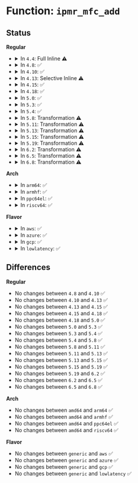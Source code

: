 # Function: <code>ipmr_mfc_add</code>

## Status
<b>Regular</b>
<ul>
<li>
<details>
<summary>In <code>4.4</code>: Full Inline ⚠️</summary>

**Collision:** Unique Static

**Inline:** Full

**Transformation:** False

**Instances:**

```
In net/ipv4/ipmr.c (ffffffff817a9d6e)
Location: net/ipv4/ipmr.c:1123
Inline: True
Inline callers:
  - net/ipv4/ipmr.c:ip_mroute_setsockopt
```
</details>
</li>
<li>
<details>
<summary>In <code>4.8</code>: ✅</summary>

```c
int ipmr_mfc_add(struct net *net, struct mr_table *mrt, struct mfcctl *mfc, int mrtsock, int parent);
```

**Collision:** Unique Static

**Inline:** No

**Transformation:** False

**Instances:**

```
In net/ipv4/ipmr.c (ffffffff818173c0)
Location: net/ipv4/ipmr.c:1111
Inline: False
Direct callers:
  - net/ipv4/ipmr.c:ipmr_rtm_route
  - net/ipv4/ipmr.c:ip_mroute_setsockopt
```
**Symbols:**

```
ffffffff818173c0-ffffffff81817746: ipmr_mfc_add (STB_LOCAL)
```
</details>
</li>
<li>
<details>
<summary>In <code>4.10</code>: ✅</summary>

```c
int ipmr_mfc_add(struct net *net, struct mr_table *mrt, struct mfcctl *mfc, int mrtsock, int parent);
```

**Collision:** Unique Static

**Inline:** No

**Transformation:** False

**Instances:**

```
In net/ipv4/ipmr.c (ffffffff81848c30)
Location: net/ipv4/ipmr.c:1116
Inline: False
Direct callers:
  - net/ipv4/ipmr.c:ipmr_rtm_route
  - net/ipv4/ipmr.c:ip_mroute_setsockopt
```
**Symbols:**

```
ffffffff81848c30-ffffffff81848fb6: ipmr_mfc_add (STB_LOCAL)
```
</details>
</li>
<li>
<details>
<summary>In <code>4.13</code>: Selective Inline ⚠️</summary>

```c
int ipmr_mfc_add(struct net *net, struct mr_table *mrt, struct mfcctl *mfc, int mrtsock, int parent);
```

**Collision:** Unique Static

**Inline:** Selective

**Transformation:** False

**Instances:**

```
In net/ipv4/ipmr.c (ffffffff8186c0d0)
Location: net/ipv4/ipmr.c:1170
Inline: True
Direct callers:
  - net/ipv4/ipmr.c:ipmr_rtm_route
  - net/ipv4/ipmr.c:ip_mroute_setsockopt
```
**Symbols:**

```
ffffffff8186c0d0-ffffffff8186c69d: ipmr_mfc_add (STB_LOCAL)
```
</details>
</li>
<li>
<details>
<summary>In <code>4.15</code>: ✅</summary>

```c
int ipmr_mfc_add(struct net *net, struct mr_table *mrt, struct mfcctl *mfc, int mrtsock, int parent);
```

**Collision:** Unique Static

**Inline:** No

**Transformation:** False

**Instances:**

```
In net/ipv4/ipmr.c (ffffffff818ec980)
Location: net/ipv4/ipmr.c:1298
Inline: False
Direct callers:
  - net/ipv4/ipmr.c:ipmr_rtm_route
  - net/ipv4/ipmr.c:ip_mroute_setsockopt
```
**Symbols:**

```
ffffffff818ec980-ffffffff818ecf7c: ipmr_mfc_add (STB_LOCAL)
```
</details>
</li>
<li>
<details>
<summary>In <code>4.18</code>: ✅</summary>

```c
int ipmr_mfc_add(struct net *net, struct mr_table *mrt, struct mfcctl *mfc, int mrtsock, int parent);
```

**Collision:** Unique Static

**Inline:** No

**Transformation:** False

**Instances:**

```
In net/ipv4/ipmr.c (ffffffff81942780)
Location: net/ipv4/ipmr.c:1215
Inline: False
Direct callers:
  - net/ipv4/ipmr.c:ipmr_rtm_route
  - net/ipv4/ipmr.c:ip_mroute_setsockopt
```
**Symbols:**

```
ffffffff81942780-ffffffff81942ee7: ipmr_mfc_add (STB_LOCAL)
```
</details>
</li>
<li>
<details>
<summary>In <code>5.0</code>: ✅</summary>

```c
int ipmr_mfc_add(struct net *net, struct mr_table *mrt, struct mfcctl *mfc, int mrtsock, int parent);
```

**Collision:** Unique Static

**Inline:** No

**Transformation:** False

**Instances:**

```
In net/ipv4/ipmr.c (ffffffff81972850)
Location: net/ipv4/ipmr.c:1221
Inline: False
Direct callers:
  - net/ipv4/ipmr.c:ipmr_rtm_route
  - net/ipv4/ipmr.c:ip_mroute_setsockopt
```
**Symbols:**

```
ffffffff81972850-ffffffff81972fb3: ipmr_mfc_add (STB_LOCAL)
```
</details>
</li>
<li>
<details>
<summary>In <code>5.3</code>: ✅</summary>

```c
int ipmr_mfc_add(struct net *net, struct mr_table *mrt, struct mfcctl *mfc, int mrtsock, int parent);
```

**Collision:** Unique Static

**Inline:** No

**Transformation:** False

**Instances:**

```
In net/ipv4/ipmr.c (ffffffff819dc2f0)
Location: net/ipv4/ipmr.c:1213
Inline: False
Direct callers:
  - net/ipv4/ipmr.c:ipmr_rtm_route
  - net/ipv4/ipmr.c:ip_mroute_setsockopt
```
**Symbols:**

```
ffffffff819dc2f0-ffffffff819dcac1: ipmr_mfc_add (STB_LOCAL)
```
</details>
</li>
<li>
<details>
<summary>In <code>5.4</code>: ✅</summary>

```c
int ipmr_mfc_add(struct net *net, struct mr_table *mrt, struct mfcctl *mfc, int mrtsock, int parent);
```

**Collision:** Unique Static

**Inline:** No

**Transformation:** False

**Instances:**

```
In net/ipv4/ipmr.c (ffffffff81a132e0)
Location: net/ipv4/ipmr.c:1213
Inline: False
Direct callers:
  - net/ipv4/ipmr.c:ipmr_rtm_route
  - net/ipv4/ipmr.c:ip_mroute_setsockopt
```
**Symbols:**

```
ffffffff81a132e0-ffffffff81a13ab1: ipmr_mfc_add (STB_LOCAL)
```
</details>
</li>
<li>
<details>
<summary>In <code>5.8</code>: Transformation ⚠️</summary>

```c
int ipmr_mfc_add(struct net *net, struct mr_table *mrt, struct mfcctl *mfc, int mrtsock, int parent);
```

**Collision:** Unique Static

**Inline:** No

**Transformation:** True

**Instances:**

```
In net/ipv4/ipmr.c (0)
Location: net/ipv4/ipmr.c:1181
Inline: False
Direct callers:
  - net/ipv4/ipmr.c:ipmr_rtm_route
  - net/ipv4/ipmr.c:ip_mroute_setsockopt
```
**Symbols:**

```
ffffffff81b03820-ffffffff81b03c62: ipmr_mfc_add (STB_LOCAL)
ffffffff81b05d48-ffffffff81b05d6e: ipmr_mfc_add.cold (STB_LOCAL)
```
</details>
</li>
<li>
<details>
<summary>In <code>5.11</code>: Transformation ⚠️</summary>

```c
int ipmr_mfc_add(struct net *net, struct mr_table *mrt, struct mfcctl *mfc, int mrtsock, int parent);
```

**Collision:** Unique Static

**Inline:** No

**Transformation:** True

**Instances:**

```
In net/ipv4/ipmr.c (0)
Location: net/ipv4/ipmr.c:1188
Inline: False
Direct callers:
  - net/ipv4/ipmr.c:ipmr_rtm_route
  - net/ipv4/ipmr.c:ip_mroute_setsockopt
```
**Symbols:**

```
ffffffff81b11990-ffffffff81b11dd7: ipmr_mfc_add (STB_LOCAL)
ffffffff81c32a46-ffffffff81c32a6c: ipmr_mfc_add.cold (STB_LOCAL)
```
</details>
</li>
<li>
<details>
<summary>In <code>5.13</code>: Transformation ⚠️</summary>

```c
int ipmr_mfc_add(struct net *net, struct mr_table *mrt, struct mfcctl *mfc, int mrtsock, int parent);
```

**Collision:** Unique Static

**Inline:** No

**Transformation:** True

**Instances:**

```
In net/ipv4/ipmr.c (0)
Location: net/ipv4/ipmr.c:1188
Inline: False
Direct callers:
  - net/ipv4/ipmr.c:ipmr_rtm_route
  - net/ipv4/ipmr.c:ip_mroute_setsockopt
```
**Symbols:**

```
ffffffff81b00230-ffffffff81b007af: ipmr_mfc_add (STB_LOCAL)
ffffffff81c24d3f-ffffffff81c24d66: ipmr_mfc_add.cold (STB_LOCAL)
```
</details>
</li>
<li>
<details>
<summary>In <code>5.15</code>: Transformation ⚠️</summary>

```c
int ipmr_mfc_add(struct net *net, struct mr_table *mrt, struct mfcctl *mfc, int mrtsock, int parent);
```

**Collision:** Unique Static

**Inline:** No

**Transformation:** True

**Instances:**

```
In net/ipv4/ipmr.c (0)
Location: net/ipv4/ipmr.c:1190
Inline: False
Direct callers:
  - net/ipv4/ipmr.c:ipmr_rtm_route
  - net/ipv4/ipmr.c:ip_mroute_setsockopt
```
**Symbols:**

```
ffffffff81bc2320-ffffffff81bc28b7: ipmr_mfc_add (STB_LOCAL)
ffffffff81d3eaff-ffffffff81d3eb4e: ipmr_mfc_add.cold (STB_LOCAL)
```
</details>
</li>
<li>
<details>
<summary>In <code>5.19</code>: Transformation ⚠️</summary>

```c
int ipmr_mfc_add(struct net *net, struct mr_table *mrt, struct mfcctl *mfc, int mrtsock, int parent);
```

**Collision:** Unique Static

**Inline:** No

**Transformation:** True

**Instances:**

```
In net/ipv4/ipmr.c (0)
Location: net/ipv4/ipmr.c:1184
Inline: False
Direct callers:
  - net/ipv4/ipmr.c:ipmr_rtm_route
  - net/ipv4/ipmr.c:ip_mroute_setsockopt
```
**Symbols:**

```
ffffffff81d57100-ffffffff81d5751e: ipmr_mfc_add (STB_LOCAL)
ffffffff81f0b436-ffffffff81f0b484: ipmr_mfc_add.cold (STB_LOCAL)
```
</details>
</li>
<li>
<details>
<summary>In <code>6.2</code>: Transformation ⚠️</summary>

```c
int ipmr_mfc_add(struct net *net, struct mr_table *mrt, struct mfcctl *mfc, int mrtsock, int parent);
```

**Collision:** Unique Static

**Inline:** No

**Transformation:** True

**Instances:**

```
In net/ipv4/ipmr.c (0)
Location: net/ipv4/ipmr.c:1198
Inline: False
Direct callers:
  - net/ipv4/ipmr.c:ipmr_rtm_route
  - net/ipv4/ipmr.c:ip_mroute_setsockopt
```
**Symbols:**

```
ffffffff81f207a0-ffffffff81f20bd3: ipmr_mfc_add (STB_LOCAL)
ffffffff820b2c94-ffffffff820b2cbc: ipmr_mfc_add.cold (STB_LOCAL)
```
</details>
</li>
<li>
<details>
<summary>In <code>6.5</code>: Transformation ⚠️</summary>

```c
int ipmr_mfc_add(struct net *net, struct mr_table *mrt, struct mfcctl *mfc, int mrtsock, int parent);
```

**Collision:** Unique Static

**Inline:** No

**Transformation:** True

**Instances:**

```
In net/ipv4/ipmr.c (0)
Location: net/ipv4/ipmr.c:1198
Inline: False
Direct callers:
  - net/ipv4/ipmr.c:ipmr_rtm_route
  - net/ipv4/ipmr.c:ip_mroute_setsockopt
```
**Symbols:**

```
ffffffff81f80fc0-ffffffff81f813f3: ipmr_mfc_add (STB_LOCAL)
ffffffff82133e9d-ffffffff82133ec5: ipmr_mfc_add.cold (STB_LOCAL)
```
</details>
</li>
<li>
<details>
<summary>In <code>6.8</code>: Transformation ⚠️</summary>

```c
int ipmr_mfc_add(struct net *net, struct mr_table *mrt, struct mfcctl *mfc, int mrtsock, int parent);
```

**Collision:** Unique Static

**Inline:** No

**Transformation:** True

**Instances:**

```
In net/ipv4/ipmr.c (0)
Location: net/ipv4/ipmr.c:1197
Inline: False
Direct callers:
  - net/ipv4/ipmr.c:ipmr_rtm_route
  - net/ipv4/ipmr.c:ip_mroute_setsockopt
```
**Symbols:**

```
ffffffff82047640-ffffffff82047a73: ipmr_mfc_add (STB_LOCAL)
ffffffff822158a9-ffffffff822158d1: ipmr_mfc_add.cold (STB_LOCAL)
```
</details>
</li>
</ul>
<b>Arch</b>
<ul>
<li>
<details>
<summary>In <code>arm64</code>: ✅</summary>

```c
int ipmr_mfc_add(struct net *net, struct mr_table *mrt, struct mfcctl *mfc, int mrtsock, int parent);
```

**Collision:** Unique Static

**Inline:** No

**Transformation:** False

**Instances:**

```
In net/ipv4/ipmr.c (ffff800010ccd860)
Location: net/ipv4/ipmr.c:1213
Inline: False
Direct callers:
  - net/ipv4/ipmr.c:ipmr_rtm_route
  - net/ipv4/ipmr.c:ip_mroute_setsockopt
```
**Symbols:**

```
ffff800010ccd860-ffff800010cce10c: ipmr_mfc_add (STB_LOCAL)
```
</details>
</li>
<li>
<details>
<summary>In <code>armhf</code>: ✅</summary>

```c
int ipmr_mfc_add(struct net *net, struct mr_table *mrt, struct mfcctl *mfc, int mrtsock, int parent);
```

**Collision:** Unique Static

**Inline:** No

**Transformation:** False

**Instances:**

```
In net/ipv4/ipmr.c (c0dd8920)
Location: net/ipv4/ipmr.c:1213
Inline: False
Direct callers:
  - net/ipv4/ipmr.c:ipmr_rtm_route
  - net/ipv4/ipmr.c:ip_mroute_setsockopt
```
**Symbols:**

```
c0dd8920-c0dd9210: ipmr_mfc_add (STB_LOCAL)
```
</details>
</li>
<li>
<details>
<summary>In <code>ppc64el</code>: ✅</summary>

```c
int ipmr_mfc_add(struct net *net, struct mr_table *mrt, struct mfcctl *mfc, int mrtsock, int parent);
```

**Collision:** Unique Static

**Inline:** No

**Transformation:** False

**Instances:**

```
In net/ipv4/ipmr.c (c000000000dea250)
Location: net/ipv4/ipmr.c:1213
Inline: False
Direct callers:
  - net/ipv4/ipmr.c:ipmr_rtm_route
  - net/ipv4/ipmr.c:ip_mroute_setsockopt
```
**Symbols:**

```
c000000000dea250-c000000000deac74: ipmr_mfc_add (STB_LOCAL)
```
</details>
</li>
<li>
<details>
<summary>In <code>riscv64</code>: ✅</summary>

```c
int ipmr_mfc_add(struct net *net, struct mr_table *mrt, struct mfcctl *mfc, int mrtsock, int parent);
```

**Collision:** Unique Static

**Inline:** No

**Transformation:** False

**Instances:**

```
In net/ipv4/ipmr.c (ffffffe00081fd64)
Location: net/ipv4/ipmr.c:1213
Inline: False
Direct callers:
  - net/ipv4/ipmr.c:ipmr_rtm_route
  - net/ipv4/ipmr.c:ip_mroute_setsockopt
```
**Symbols:**

```
ffffffe00081fd64-ffffffe0008204b0: ipmr_mfc_add (STB_LOCAL)
```
</details>
</li>
</ul>
<b>Flavor</b>
<ul>
<li>
<details>
<summary>In <code>aws</code>: ✅</summary>

```c
int ipmr_mfc_add(struct net *net, struct mr_table *mrt, struct mfcctl *mfc, int mrtsock, int parent);
```

**Collision:** Unique Static

**Inline:** No

**Transformation:** False

**Instances:**

```
In net/ipv4/ipmr.c (ffffffff819b2ae0)
Location: net/ipv4/ipmr.c:1213
Inline: False
Direct callers:
  - net/ipv4/ipmr.c:ipmr_rtm_route
  - net/ipv4/ipmr.c:ip_mroute_setsockopt
```
**Symbols:**

```
ffffffff819b2ae0-ffffffff819b32b1: ipmr_mfc_add (STB_LOCAL)
```
</details>
</li>
<li>
<details>
<summary>In <code>azure</code>: ✅</summary>

```c
int ipmr_mfc_add(struct net *net, struct mr_table *mrt, struct mfcctl *mfc, int mrtsock, int parent);
```

**Collision:** Unique Static

**Inline:** No

**Transformation:** False

**Instances:**

```
In net/ipv4/ipmr.c (ffffffff8196f110)
Location: net/ipv4/ipmr.c:1213
Inline: False
Direct callers:
  - net/ipv4/ipmr.c:ipmr_rtm_route
  - net/ipv4/ipmr.c:ip_mroute_setsockopt
```
**Symbols:**

```
ffffffff8196f110-ffffffff8196f8e1: ipmr_mfc_add (STB_LOCAL)
```
</details>
</li>
<li>
<details>
<summary>In <code>gcp</code>: ✅</summary>

```c
int ipmr_mfc_add(struct net *net, struct mr_table *mrt, struct mfcctl *mfc, int mrtsock, int parent);
```

**Collision:** Unique Static

**Inline:** No

**Transformation:** False

**Instances:**

```
In net/ipv4/ipmr.c (ffffffff81a1d380)
Location: net/ipv4/ipmr.c:1213
Inline: False
Direct callers:
  - net/ipv4/ipmr.c:ipmr_rtm_route
  - net/ipv4/ipmr.c:ip_mroute_setsockopt
```
**Symbols:**

```
ffffffff81a1d380-ffffffff81a1db51: ipmr_mfc_add (STB_LOCAL)
```
</details>
</li>
<li>
<details>
<summary>In <code>lowlatency</code>: ✅</summary>

```c
int ipmr_mfc_add(struct net *net, struct mr_table *mrt, struct mfcctl *mfc, int mrtsock, int parent);
```

**Collision:** Unique Static

**Inline:** No

**Transformation:** False

**Instances:**

```
In net/ipv4/ipmr.c (ffffffff81a284e0)
Location: net/ipv4/ipmr.c:1213
Inline: False
Direct callers:
  - net/ipv4/ipmr.c:ipmr_rtm_route
  - net/ipv4/ipmr.c:ip_mroute_setsockopt
```
**Symbols:**

```
ffffffff81a284e0-ffffffff81a28da4: ipmr_mfc_add (STB_LOCAL)
```
</details>
</li>
</ul>

## Differences
<b>Regular</b>
<ul>
<li>
No changes between <code>4.8</code> and <code>4.10</code> ✅
</li>
<li>
No changes between <code>4.10</code> and <code>4.13</code> ✅
</li>
<li>
No changes between <code>4.13</code> and <code>4.15</code> ✅
</li>
<li>
No changes between <code>4.15</code> and <code>4.18</code> ✅
</li>
<li>
No changes between <code>4.18</code> and <code>5.0</code> ✅
</li>
<li>
No changes between <code>5.0</code> and <code>5.3</code> ✅
</li>
<li>
No changes between <code>5.3</code> and <code>5.4</code> ✅
</li>
<li>
No changes between <code>5.4</code> and <code>5.8</code> ✅
</li>
<li>
No changes between <code>5.8</code> and <code>5.11</code> ✅
</li>
<li>
No changes between <code>5.11</code> and <code>5.13</code> ✅
</li>
<li>
No changes between <code>5.13</code> and <code>5.15</code> ✅
</li>
<li>
No changes between <code>5.15</code> and <code>5.19</code> ✅
</li>
<li>
No changes between <code>5.19</code> and <code>6.2</code> ✅
</li>
<li>
No changes between <code>6.2</code> and <code>6.5</code> ✅
</li>
<li>
No changes between <code>6.5</code> and <code>6.8</code> ✅
</li>
</ul>
<b>Arch</b>
<ul>
<li>
No changes between <code>amd64</code> and <code>arm64</code> ✅
</li>
<li>
No changes between <code>amd64</code> and <code>armhf</code> ✅
</li>
<li>
No changes between <code>amd64</code> and <code>ppc64el</code> ✅
</li>
<li>
No changes between <code>amd64</code> and <code>riscv64</code> ✅
</li>
</ul>
<b>Flavor</b>
<ul>
<li>
No changes between <code>generic</code> and <code>aws</code> ✅
</li>
<li>
No changes between <code>generic</code> and <code>azure</code> ✅
</li>
<li>
No changes between <code>generic</code> and <code>gcp</code> ✅
</li>
<li>
No changes between <code>generic</code> and <code>lowlatency</code> ✅
</li>
</ul>
